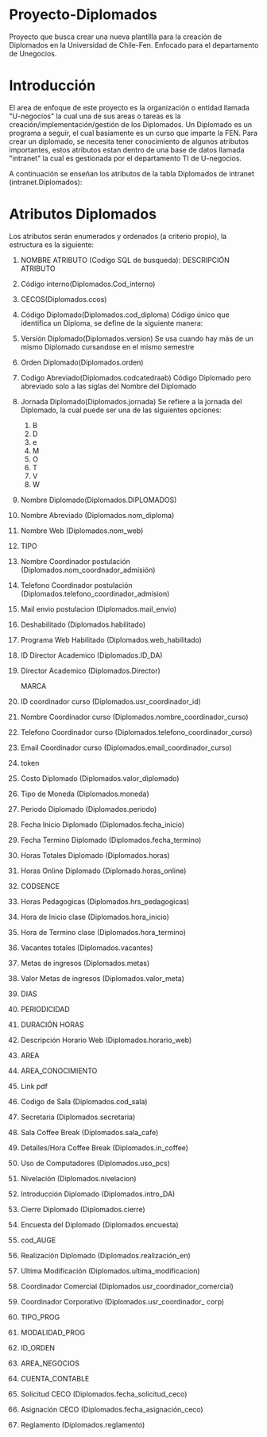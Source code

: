 # Proyecto-Diplomados
Proyecto que busca crear una nueva plantilla para la creación de Diplomados en la Universidad de Chile-Fen. Enfocado para el departamento de Unegocios.


# Introducción
El area de enfoque de este proyecto es la organización o entidad llamada "U-negocios" la cual una de sus 
areas o tareas es la creación/implementación/gestión de los Diplomados. Un Diplomado es un programa a seguir, el cual basiamente es un curso que imparte la FEN. Para crear un diplomado, se necesita tener conocimiento de algunos atributos importantes, estos atributos estan dentro de una base de datos llamada "intranet" la cual es gestionada por el departamento TI de U-negocios.

A continuación se enseñan los atributos de la tabla Diplomados de intranet (intranet.Diplomados):

# Atributos Diplomados
Los atributos serán enumerados y ordenados (a criterio propio), la estructura es la siguiente:
1. NOMBRE ATRIBUTO (Codigo SQL de busqueda):
    DESCRIPCIÓN ATRIBUTO


1. Código interno(Diplomados.Cod_interno)

2. CECOS(Diplomados.ccos)

3. Código Diplomado(Diplomados.cod_diploma)
    Código único que identifica un Diploma, se define de la siguiente manera:

4. Versión Diplomado(Diplomados.version)
    Se usa cuando hay más de un mismo Diplomado cursandose en el mismo semestre

5. Orden Diplomado(Diplomados.orden)

6. Codigo Abreviado(Diplomados.codcatedraab)
    Código Diplomado pero abreviado solo a las siglas del Nombre del Diplomado

7. Jornada Diplomado(Diplomados.jornada)
    Se refiere a la jornada del Diplomado, la cual puede ser una de las siguientes opciones: 
    1. B
    2. D
    3. e
    4. M
    5. O
    6. T
    7. V
    8. W

8. Nombre Diplomado(Diplomados.DIPLOMADOS)


9. Nombre Abreviado (Diplomados.nom_diploma)


10. Nombre Web (Diplomados.nom_web)


11. TIPO


12. Nombre Coordinador postulación (Diplomados.nom_coordnador_admisión)


13. Telefono Coordinador postulación (Diplomados.telefono_coordinador_admision)


14. Mail envio postulacion (Diplomados.mail_envio)


15. Deshabilitado (Diplomados.habilitado)


16. Programa Web Habilitado (Diplomados.web_habilitado) 


17. ID Director Academico (Diplomados.ID_DA)


18. Director Academico (Diplomados.Director)


    MARCA


19. ID coordinador curso (Diplomados.usr_coordinador_id)


20. Nombre Coordinador curso (Diplomados.nombre_coordinador_curso)


21. Telefono Coordinador curso (Diplomados.telefono_coordinador_curso)


22. Email Coordinador curso (Diplomados.email_coordinador_curso)


23. token


24. Costo Diplomado (Diplomados.valor_diplomado)


25. Tipo de Moneda  (Diplomados.moneda)


26. Periodo Diplomado (Diplomados.periodo)


27. Fecha Inicio Diplomado (Diplomados.fecha_inicio)


28. Fecha Termino Diplomado (Diplomados.fecha_termino)


29. Horas Totales Diplomado (Diplomados.horas)


30. Horas Online Diplomado (Diplomado.horas_online)


31. CODSENCE


32. Horas Pedagogicas (Diplomados.hrs_pedagogicas)


33. Hora de Inicio clase (Diplomados.hora_inicio)


34. Hora de Termino clase (Diplomados.hora_termino)


35. Vacantes totales (Diplomados.vacantes)


36. Metas de ingresos (Diplomados.metas)


37. Valor Metas de ingresos (Diplomados.valor_meta)


38. DIAS


39. PERIODICIDAD


40. DURACIÓN HORAS


41. Descripción Horario Web (Diplomados.horario_web)


42. AREA


43. AREA_CONOCIMIENTO


44. Link pdf


45. Codigo de Sala (Diplomados.cod_sala)


46. Secretaria (Diplomados.secretaria)


47. Sala Coffee Break (Diplomados.sala_cafe)


48. Detalles/Hora Coffee Break (Diplomados.in_coffee)


49. Uso de Computadores (Diplomados.uso_pcs)


50. Nivelación (Diplomados.nivelacion)




51. Introducción Diplomado (Diplomados.intro_DA)


52. Cierre Diplomado (Diplomados.cierre)


53. Encuesta del Diplomado (Diplomados.encuesta)


54. cod_AUGE


55. Realización Diplomado (Diplomados.realización_en)


56. Ultima Modificación (Diplomados.ultima_modificacion)


57. Coordinador Comercial (Diplomados.usr_coordinador_comercial)


58. Coordinador Corporativo (Diplomados.usr_coordinador_ corp)


59. TIPO_PROG


60. MODALIDAD_PROG


61. ID_ORDEN


62. AREA_NEGOCIOS


63. CUENTA_CONTABLE


64. Solicitud CECO (Diplomados.fecha_solicitud_ceco)


65. Asignación CECO (Diplomados.fecha_asignación_ceco)


66. Reglamento (Diplomados.reglamento)

